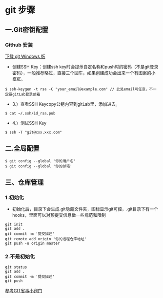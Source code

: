 # git 步骤
## 一.Git密钥配置
### Github 安装


[下载 git Windows 版](https://git-scm.com/download/win)
* 创建SSH Key：创建ssh key时会提示自定名称和push时的密码（不是git登录密码），一般推荐略过，直接三个回车，如果创建成功会出来一个有图案的小框框。
```
$ ssh-keygen -t rsa -C "your_email@example.com" // 此处email可任意，不一定要gitLab登录邮箱
```

* 3.）查看SSH Keycopy公钥内容到gitLab里，添加进去。

```
$ cat ~/.ssh/id_rsa.pub
```
* 4.）测试SSH Key

```
$ ssh -T "git@xxx.xxx.com"
```

## 二.全局配置
```
$ git config --global '你的用户名'
$ git config --global '你的邮箱'
```
## 三、仓库管理
### 1.初始化
* 初始化后，目录下会生成.git隐藏文件夹，图标显示git可控，.git目录下有一个hooks，里面可以对预提交信息做一些规范和限制
```
git init
git add .
git commit -m '提交描述'
git remote add origin '你的远程仓库地址'
git push -u origin master
```
### 2.不是初始化

```
git status
git add .
git commit -m '提交描述'
git push
```


[参考GIT省事小窍门](https://segmentfault.com/a/1190000018662392)






